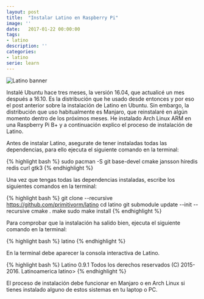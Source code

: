 ```yaml
---
layout: post
title:  "Instalar Latino en Raspberry Pi"
image: ''
date:   2017-01-22 00:00:00
tags:
- latino
description: ''
categories:
- latino
serie: learn
---
```


<img src="/latino-tutorial/assets/img/latino-banner.png" alt="Latino banner">

Instalé Ubuntu hace tres meses, la versión 16.04, que actualicé un mes después a 16.10. Es la distribución que he usado desde entonces y por eso el post anterior sobre la instalación de Latino en Ubuntu. Sin embargo, la distribución que uso habitualmente es Manjaro, que reinstalaré en algún momento dentro de los próximos meses. He instalado Arch Linux ARM en una Raspberry Pi B+ y a continuación explico el proceso de instalación de Latino.

Antes de instalar Latino, asegurate de tener instaladas todas las dependencias, para ello ejecuta el siguiente comando en la terminal:

{% highlight bash %}
sudo pacman -S git base-devel cmake jansson hiredis redis curl gtk3
{% endhighlight %}

Una vez que tengas todas las dependencias instaladas, escribe los siguientes comandos en la terminal:

{% highlight bash %}
git clone --recursive https://github.com/primitivorm/latino
cd latino
git submodule update --init --recursive
cmake .
make
sudo make install
{% endhighlight %}

Para comprobar que la instalación ha salido bien, ejecuta el siguiente comando en la terminal:

{% highlight bash %}
latino
{% endhighlight %}

En la terminal debe aparecer la consola interactiva de Latino.

{% highlight bash %}
Latino 0.9.1
Todos los derechos reservados (C) 2015-2016. Latinoamerica
latino>
{% endhighlight %}

El proceso de instalación debe funcionar en Manjaro o en Arch Linux si tienes instalado alguno de estos sistemas en tu laptop o PC.
